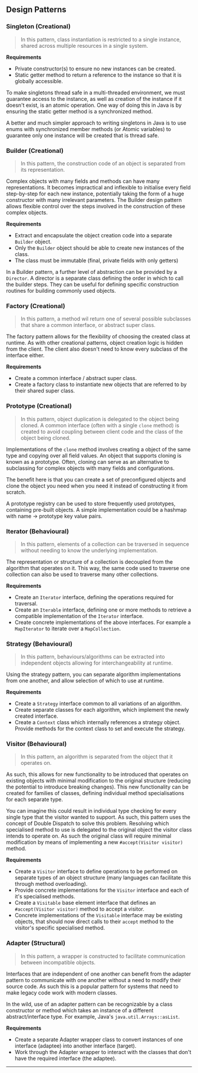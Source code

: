 ## Design Patterns

### Singleton (Creational)

> In this pattern, class instantiation is restricted to a single instance, shared across multiple resources in a single system.

**Requirements**
- Private constructor(s) to ensure no new instances can be created.
- Static getter method to return a reference to the instance so that it is globally accessible.

To make singletons thread safe in a multi-threaded environment, we must guarantee access to the instance, as well as creation of the instance if it doesn't exist, is an atomic operation. One way of doing this in Java is by ensuring the static getter method is a synchronized method.

A better and much simpler approach to writing singletons in Java is to use enums with synchronized member methods (or Atomic variables) to guarantee only one instance will be created that is thread safe.

### Builder (Creational)

> In this pattern, the construction code of an object is separated from its representation.

Complex objects with many fields and methods can have many representations. It becomes impractical and inflexible to initialise every field step-by-step for each new instance, potentially taking the form of a huge constructor with many irrelevant parameters. The Builder design pattern allows flexible control over the steps involved in the construction of these complex objects.

**Requirements**
- Extract and encapsulate the object creation code into a separate `Builder` object.
- Only the `Builder` object should be able to create new instances of the class.
- The class must be immutable (final, private fields with only getters)

In a Builder pattern, a further level of abstraction can be provided by a `Director`. A director is a separate class defining the order in which to call the builder steps. They can be useful for defining specific construction routines for building commonly used objects.

### Factory (Creational)

> In this pattern, a method wil return one of several possible subclasses that share a common interface, or abstract super class.

The factory pattern allows for the flexibility of choosing the created class at runtime. As with other creational patterns, object creation logic is hidden from the client. The client also doesn't need to know every subclass of the interface either.

**Requirements**
- Create a common interface / abstract super class.
- Create a factory class to instantiate new objects that are referred to by their shared super class.


### Prototype (Creational)

> In this pattern, object duplication is delegated to the object being cloned. A common interface (often with a single `clone` method) is created to avoid coupling between client code and the class of the object being cloned. 

Implementations of the `clone` method involves creating a object of the same type and copying over all field values. An object that supports cloning is known as a prototype. Often, cloning can serve as an alternative to subclassing for complex objects with many fields and configurations.

The benefit here is that you can create a set of preconfigured objects and clone the object you need when you need it instead of constructing it from scratch.

A prototype registry can be used to store frequently used prototypes, containing pre-built objects.
A simple implementation could be a hashmap with name -> prototype key value pairs.

### Iterator (Behavioural)

> In this pattern, elements of a collection can be traversed in sequence without needing to know the underlying implementation.

The representation or structure of a collection is decoupled from the algorithm that operates on it. This way, the same code used to traverse one collection can also be used to traverse many other collections.

**Requirements**
- Create an `Iterator` interface, defining the operations required for traversal.
- Create an `Iterable` interface, defining one or more methods to retrieve a compatible implementation of the `Iterator` interface.
- Create concrete implementations of the above interfaces. For example a `MapIterator` to iterate over a `MapCollection`.


### Strategy (Behavioural)

> In this pattern, behaviours/algorithms can be extracted into independent objects allowing for interchangeability at runtime.

Using the strategy pattern, you can separate algorithm implementations from one another, and allow selection of which to use at runtime.

**Requirements**
- Create a `Strategy` interface common to all variations of an algorithm.
- Create separate classes for each algorithm, which implement the newly created interface.
- Create a `Context` class which internally references a strategy object. Provide methods for the context class to set and execute the strategy.

### Visitor (Behavioural)

> In this pattern, an algorithm is separated from the object that it operates on.

As such, this allows for new functionality to be introduced that operates on existing objects with minimal modification to the original structure (reducing the potential to introduce breaking changes). This new functionality can be created for families of classes, defining individual method specialisations for each separate type.

You can imagine this could result in individual type checking for every single type that the visitor wanted to support. As such, this pattern uses the concept of Double Dispatch to solve this problem.
Resolving which specialised method to use is delegated to the original object the visitor class intends to operate on. As such the original class will require minimal modification by means of implementing a new `#accept(Visitor visitor)` method.

**Requirements**
- Create a `Visitor` interface to define operations to be performed on separate types of an object structure (many languages can facilitate this through method overloading).
- Provide concrete implementations for the `Visitor` interface and each of it's specialised methods.
- Create a `Visitable` base element interface that defines an `#accept(Visitor visitor)` method to accept a visitor.
- Concrete implementations of the `Visitable` interface may be existing objects, that should now direct calls to their `accept` method to the visitor's specific specialised method.

### Adapter (Structural)

> In this pattern, a wrapper is constructed to facilitate communication between incompatible objects.

Interfaces that are independent of one another can benefit from the adapter pattern to communicate with one another without a need to modify their source code. As such this is a popular pattern for systems that need to make legacy code work with modern classes. 

In the wild, use of an adapter pattern can be recognizable by a class constructor or method which takes an instance of a different abstract/interface type. For example, Java's `java.util.Arrays::asList`.

**Requirements**
- Create a separate Adapter wrapper class to convert instances of one interface (adaptee) into another interface (target).
- Work through the Adapter wrapper to interact with the classes that don't have the required interface (the adaptee).


---